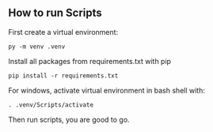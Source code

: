 ## How to run Scripts
First create a virtual environment:
```
py -m venv .venv
```

Install all packages from requirements.txt with pip

```
pip install -r requirements.txt
```

For windows, activate virtual environment in bash shell with:
```
. .venv/Scripts/activate
```

Then run scripts, you are good to go.